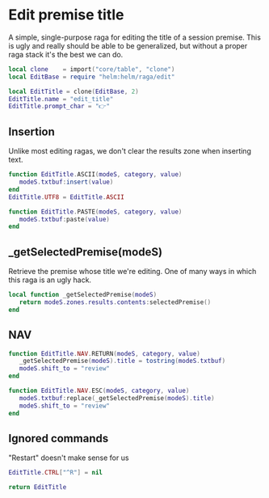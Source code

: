 # Edit premise title

A simple, single\-purpose raga for editing the title of a session premise\.
This is ugly and really should be able to be generalized, but without a
proper raga stack it's the best we can do\.


```lua
local clone    = import("core/table", "clone")
local EditBase = require "helm:helm/raga/edit"

local EditTitle = clone(EditBase, 2)
EditTitle.name = "edit_title"
EditTitle.prompt_char = "👉"
```


## Insertion

Unlike most editing ragas, we don't clear the results zone when inserting text\.

```lua
function EditTitle.ASCII(modeS, category, value)
   modeS.txtbuf:insert(value)
end
EditTitle.UTF8 = EditTitle.ASCII

function EditTitle.PASTE(modeS, category, value)
   modeS.txtbuf:paste(value)
end
```


## \_getSelectedPremise\(modeS\)

Retrieve the premise whose title we're editing\.
One of many ways in which this raga is an ugly hack\.

```lua
local function _getSelectedPremise(modeS)
   return modeS.zones.results.contents:selectedPremise()
end
```


## NAV

```lua
function EditTitle.NAV.RETURN(modeS, category, value)
   _getSelectedPremise(modeS).title = tostring(modeS.txtbuf)
   modeS.shift_to = "review"
end

function EditTitle.NAV.ESC(modeS, category, value)
   modeS.txtbuf:replace(_getSelectedPremise(modeS).title)
   modeS.shift_to = "review"
end
```


## Ignored commands

"Restart" doesn't make sense for us

```lua
EditTitle.CTRL["^R"] = nil
```


```lua
return EditTitle
```